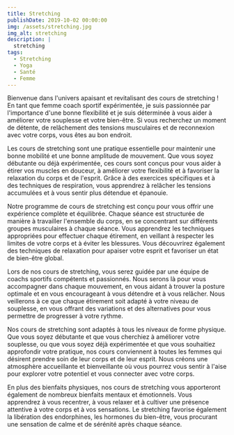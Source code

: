 ```yaml
---
title: Stretching
publishDate: 2019-10-02 00:00:00
img: /assets/stretching.jpg
img_alt: stretching
description: |
  stretching
tags:
  - Stretching
  - Yoga
  - Santé
  - Femme
---
```


Bienvenue dans l'univers apaisant et revitalisant des cours de stretching ! En tant que femme coach sportif expérimentée, je suis passionnée par l'importance d'une bonne flexibilité et je suis déterminée à vous aider à améliorer votre souplesse et votre bien-être. Si vous recherchez un moment de détente, de relâchement des tensions musculaires et de reconnexion avec votre corps, vous êtes au bon endroit.

Les cours de stretching sont une pratique essentielle pour maintenir une bonne mobilité et une bonne amplitude de mouvement. Que vous soyez débutante ou déjà expérimentée, ces cours sont conçus pour vous aider à étirer vos muscles en douceur, à améliorer votre flexibilité et à favoriser la relaxation du corps et de l'esprit. Grâce à des exercices spécifiques et à des techniques de respiration, vous apprendrez à relâcher les tensions accumulées et à vous sentir plus détendue et épanouie.

Notre programme de cours de stretching est conçu pour vous offrir une expérience complète et équilibrée. Chaque séance est structurée de manière à travailler l'ensemble du corps, en se concentrant sur différents groupes musculaires à chaque séance. Vous apprendrez les techniques appropriées pour effectuer chaque étirement, en veillant à respecter les limites de votre corps et à éviter les blessures. Vous découvrirez également des techniques de relaxation pour apaiser votre esprit et favoriser un état de bien-être global.

Lors de nos cours de stretching, vous serez guidée par une équipe de coachs sportifs compétents et passionnés. Nous serons là pour vous accompagner dans chaque mouvement, en vous aidant à trouver la posture optimale et en vous encourageant à vous détendre et à vous relâcher. Nous veillerons à ce que chaque étirement soit adapté à votre niveau de souplesse, en vous offrant des variations et des alternatives pour vous permettre de progresser à votre rythme.

Nos cours de stretching sont adaptés à tous les niveaux de forme physique. Que vous soyez débutante et que vous cherchiez à améliorer votre souplesse, ou que vous soyez déjà expérimentée et que vous souhaitiez approfondir votre pratique, nos cours conviennent à toutes les femmes qui désirent prendre soin de leur corps et de leur esprit. Nous créons une atmosphère accueillante et bienveillante où vous pourrez vous sentir à l'aise pour explorer votre potentiel et vous connecter avec votre corps.

En plus des bienfaits physiques, nos cours de stretching vous apporteront également de nombreux bienfaits mentaux et émotionnels. Vous apprendrez à vous recentrer, à vous relaxer et à cultiver une présence attentive à votre corps et à vos sensations. Le stretching favorise également la libération des endorphines, les hormones du bien-être, vous procurant une sensation de calme et de sérénité après chaque séance.